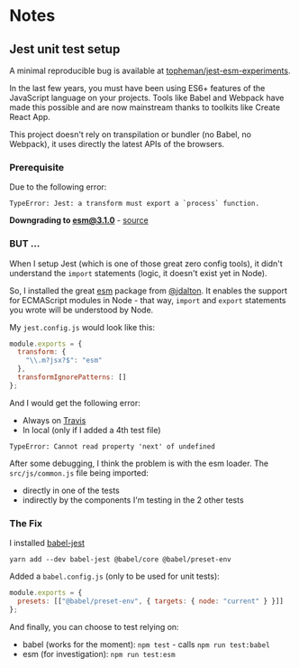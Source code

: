 # Notes

## Jest unit test setup

A minimal reproducible bug is available at [topheman/jest-esm-experiments](https://github.com/topheman/jest-esm-experiments).

In the last few years, you must have been using ES6+ features of the JavaScript language on your projects. Tools like Babel and Webpack have made this possible and are now mainstream thanks to toolkits like Create React App.

This project doesn't rely on transpilation or bundler (no Babel, no Webpack), it uses directly the latest APIs of the browsers.

### Prerequisite

Due to the following error:

```
TypeError: Jest: a transform must export a `process` function.
```

**Downgrading to esm@3.1.0** - [source](https://github.com/kenotron/esm-jest/issues/5#issuecomment-503016224)

### BUT ...

When I setup Jest (which is one of those great zero config tools), it didn't understand the `import` statements (logic, it doesn't exist yet in Node).

So, I installed the great [esm](https://www.npmjs.com/package/esm) package from [@jdalton](https://github.com/jdalton). It enables the support for ECMAScript modules in Node - that way, `import` and `export` statements you wrote will be understood by Node.

My `jest.config.js` would look like this:

```js
module.exports = {
  transform: {
    "\\.m?jsx?$": "esm"
  },
  transformIgnorePatterns: []
};
```

And I would get the following error:

- Always on [Travis](https://travis-ci.org/topheman/webrtc-experiments/jobs/567117412#L474)
- In local (only if I added a 4th test file)

```
TypeError: Cannot read property 'next' of undefined
```

After some debugging, I think the problem is with the esm loader. The `src/js/common.js` file being imported:

- directly in one of the tests
- indirectly by the components I'm testing in the 2 other tests

### The Fix

I installed [babel-jest](https://github.com/facebook/jest#using-babel)

```shell
yarn add --dev babel-jest @babel/core @babel/preset-env
```

Added a `babel.config.js` (only to be used for unit tests):

```js
module.exports = {
  presets: [["@babel/preset-env", { targets: { node: "current" } }]]
};
```

And finally, you can choose to test relying on:

- babel (works for the moment): `npm test` - calls `npm run test:babel`
- esm (for investigation): `npm run test:esm`

